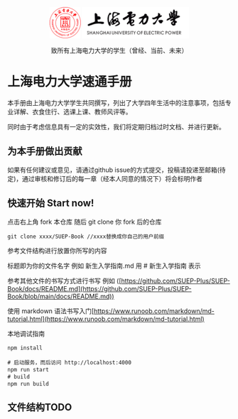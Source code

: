 <p style="text-align: center;">
    <img src="docs/_static/imgs/logo.png" alt="suep icon" style="width: 70px; height: 70px"> 
    <img src="docs/_static/imgs/name.png" alt="suep icon" style="height: 70px">
</p>
<p style="text-align: center;">致所有上海电力大学的学生（曾经、当前、未来）</p>

# 上海电力大学速通手册
本手册由上海电力大学学生共同撰写，列出了大学四年生活中的注意事项，包括专业详解、衣食住行、选课上课、教师风评等。

同时由于考虑信息具有一定的实效性，我们将定期归档过时文档、并进行更新。

## 为本手册做出贡献
如果有任何建议或意见，请通过github issue的方式提交，投稿请投递至邮箱(待定)，通过审核和修订后的每一章（经本人同意的情况下）将会标明作者

## 快速开始 Start now!
点击右上角 fork 本仓库
随后 git clone 你 fork 后的仓库

```shell
git clone xxxx/SUEP-Book //xxxx替换成你自己的用户前缀
```
参考文件结构进行放置你所写的内容

标题即为你的文件名字
例如 新生入学指南.md
用 # 新生入学指南 表示

参考其他文件的书写方式进行书写
例如 ([https://github.com/SUEP-Plus/SUEP-Book/docs/README.md](https://github.com/SUEP-Plus/SUEP-Book/blob/main/docs/README.md))

使用 markdown 语法书写入门[https://www.runoob.com/markdown/md-tutorial.html](https://www.runoob.com/markdown/md-tutorial.html)

本地调试指南
```shell
npm install

# 启动服务，而后访问 http://localhost:4000
npm run start
# build
npm run build
```

## 文件结构TODO

